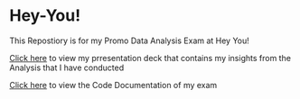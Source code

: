 # Hey-You!
This Repostiory is for my Promo Data Analysis Exam at Hey You!

[Click here](Promo%20Data%20Analysis%20Exam%20Presentation%20(Compressed).pdf) to view my prresentation deck that contains my insights from the Analysis  that I have conducted

[Click here](Promo_Data_Interview.ipynb) to view the Code Documentation of my exam 
